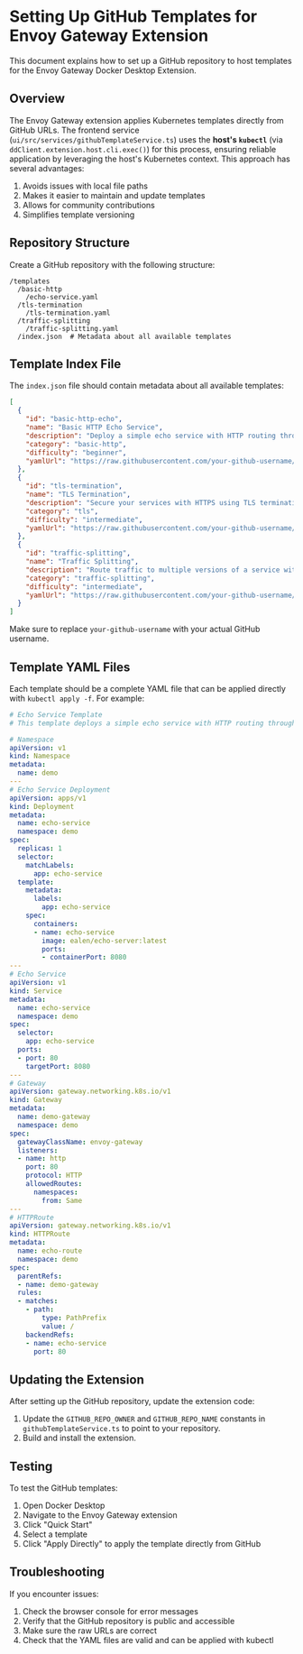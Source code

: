 # Setting Up GitHub Templates for Envoy Gateway Extension

This document explains how to set up a GitHub repository to host templates for the Envoy Gateway Docker Desktop Extension.

## Overview

The Envoy Gateway extension applies Kubernetes templates directly from GitHub URLs. The frontend service (`ui/src/services/githubTemplateService.ts`) uses the **host's `kubectl`** (via `ddClient.extension.host.cli.exec()`) for this process, ensuring reliable application by leveraging the host's Kubernetes context. This approach has several advantages:

1. Avoids issues with local file paths
2. Makes it easier to maintain and update templates
3. Allows for community contributions
4. Simplifies template versioning

## Repository Structure

Create a GitHub repository with the following structure:

```
/templates
  /basic-http
    /echo-service.yaml
  /tls-termination
    /tls-termination.yaml
  /traffic-splitting
    /traffic-splitting.yaml
  /index.json  # Metadata about all available templates
```

## Template Index File

The `index.json` file should contain metadata about all available templates:

```json
[
  {
    "id": "basic-http-echo",
    "name": "Basic HTTP Echo Service",
    "description": "Deploy a simple echo service with HTTP routing through Envoy Gateway",
    "category": "basic-http",
    "difficulty": "beginner",
    "yamlUrl": "https://raw.githubusercontent.com/your-github-username/envoy-gateway-templates/main/templates/basic-http/echo-service.yaml"
  },
  {
    "id": "tls-termination",
    "name": "TLS Termination",
    "description": "Secure your services with HTTPS using TLS termination at the Gateway",
    "category": "tls",
    "difficulty": "intermediate",
    "yamlUrl": "https://raw.githubusercontent.com/your-github-username/envoy-gateway-templates/main/templates/tls-termination/tls-termination.yaml"
  },
  {
    "id": "traffic-splitting",
    "name": "Traffic Splitting",
    "description": "Route traffic to multiple versions of a service with weighted routing",
    "category": "traffic-splitting",
    "difficulty": "intermediate",
    "yamlUrl": "https://raw.githubusercontent.com/your-github-username/envoy-gateway-templates/main/templates/traffic-splitting/traffic-splitting.yaml"
  }
]
```

Make sure to replace `your-github-username` with your actual GitHub username.

## Template YAML Files

Each template should be a complete YAML file that can be applied directly with `kubectl apply -f`. For example:

```yaml
# Echo Service Template
# This template deploys a simple echo service with HTTP routing through Envoy Gateway

# Namespace
apiVersion: v1
kind: Namespace
metadata:
  name: demo
---
# Echo Service Deployment
apiVersion: apps/v1
kind: Deployment
metadata:
  name: echo-service
  namespace: demo
spec:
  replicas: 1
  selector:
    matchLabels:
      app: echo-service
  template:
    metadata:
      labels:
        app: echo-service
    spec:
      containers:
      - name: echo-service
        image: ealen/echo-server:latest
        ports:
        - containerPort: 8080
---
# Echo Service
apiVersion: v1
kind: Service
metadata:
  name: echo-service
  namespace: demo
spec:
  selector:
    app: echo-service
  ports:
  - port: 80
    targetPort: 8080
---
# Gateway
apiVersion: gateway.networking.k8s.io/v1
kind: Gateway
metadata:
  name: demo-gateway
  namespace: demo
spec:
  gatewayClassName: envoy-gateway
  listeners:
  - name: http
    port: 80
    protocol: HTTP
    allowedRoutes:
      namespaces:
        from: Same
---
# HTTPRoute
apiVersion: gateway.networking.k8s.io/v1
kind: HTTPRoute
metadata:
  name: echo-route
  namespace: demo
spec:
  parentRefs:
  - name: demo-gateway
  rules:
  - matches:
    - path:
        type: PathPrefix
        value: /
    backendRefs:
    - name: echo-service
      port: 80
```

## Updating the Extension

After setting up the GitHub repository, update the extension code:

1. Update the `GITHUB_REPO_OWNER` and `GITHUB_REPO_NAME` constants in `githubTemplateService.ts` to point to your repository.
2. Build and install the extension.

## Testing

To test the GitHub templates:

1. Open Docker Desktop
2. Navigate to the Envoy Gateway extension
3. Click "Quick Start"
4. Select a template
5. Click "Apply Directly" to apply the template directly from GitHub

## Troubleshooting

If you encounter issues:

1. Check the browser console for error messages
2. Verify that the GitHub repository is public and accessible
3. Make sure the raw URLs are correct
4. Check that the YAML files are valid and can be applied with kubectl
